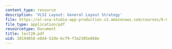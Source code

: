 ```yaml
---
content_type: resource
description: 'VLSI Layout: General Layout Strategy'
file: https://ol-ocw-studio-app-production.s3.amazonaws.com/courses/6-896-theory-of-parallel-hardware-sma-5511-spring-2004/3d194858e8d452de6cf9f3a2305e668e_lect20.pdf
file_type: application/pdf
resourcetype: Document
title: lect20.pdf
uid: 3d194858-e8d4-52de-6cf9-f3a2305e668e
---
```

